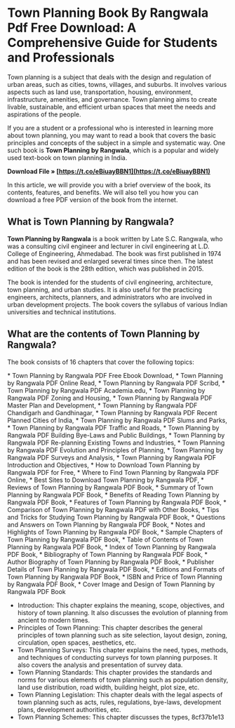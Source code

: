 
 
# Town Planning Book By Rangwala Pdf Free Download: A Comprehensive Guide for Students and Professionals
  
Town planning is a subject that deals with the design and regulation of urban areas, such as cities, towns, villages, and suburbs. It involves various aspects such as land use, transportation, housing, environment, infrastructure, amenities, and governance. Town planning aims to create livable, sustainable, and efficient urban spaces that meet the needs and aspirations of the people.
  
If you are a student or a professional who is interested in learning more about town planning, you may want to read a book that covers the basic principles and concepts of the subject in a simple and systematic way. One such book is **Town Planning by Rangwala**, which is a popular and widely used text-book on town planning in India.
 
**Download File » [https://t.co/eBiuayBBN1](https://t.co/eBiuayBBN1)**


  
In this article, we will provide you with a brief overview of the book, its contents, features, and benefits. We will also tell you how you can download a free PDF version of the book from the internet.
  
## What is Town Planning by Rangwala?
  
**Town Planning by Rangwala** is a book written by Late S.C. Rangwala, who was a consulting civil engineer and lecturer in civil engineering at L.D. College of Engineering, Ahmedabad. The book was first published in 1974 and has been revised and enlarged several times since then. The latest edition of the book is the 28th edition, which was published in 2015.
  
The book is intended for the students of civil engineering, architecture, town planning, and urban studies. It is also useful for the practicing engineers, architects, planners, and administrators who are involved in urban development projects. The book covers the syllabus of various Indian universities and technical institutions.
  
## What are the contents of Town Planning by Rangwala?
  
The book consists of 16 chapters that cover the following topics:
 
\* Town Planning by Rangwala PDF Free Ebook Download,  \* Town Planning by Rangwala PDF Online Read,  \* Town Planning by Rangwala PDF Scribd,  \* Town Planning by Rangwala PDF Academia.edu,  \* Town Planning by Rangwala PDF Zoning and Housing,  \* Town Planning by Rangwala PDF Master Plan and Development,  \* Town Planning by Rangwala PDF Chandigarh and Gandhinagar,  \* Town Planning by Rangwala PDF Recent Planned Cities of India,  \* Town Planning by Rangwala PDF Slums and Parks,  \* Town Planning by Rangwala PDF Traffic and Roads,  \* Town Planning by Rangwala PDF Building Bye-Laws and Public Buildings,  \* Town Planning by Rangwala PDF Re-planning Existing Towns and Industries,  \* Town Planning by Rangwala PDF Evolution and Principles of Planning,  \* Town Planning by Rangwala PDF Surveys and Analysis,  \* Town Planning by Rangwala PDF Introduction and Objectives,  \* How to Download Town Planning by Rangwala PDF for Free,  \* Where to Find Town Planning by Rangwala PDF Online,  \* Best Sites to Download Town Planning by Rangwala PDF,  \* Reviews of Town Planning by Rangwala PDF Book,  \* Summary of Town Planning by Rangwala PDF Book,  \* Benefits of Reading Town Planning by Rangwala PDF Book,  \* Features of Town Planning by Rangwala PDF Book,  \* Comparison of Town Planning by Rangwala PDF with Other Books,  \* Tips and Tricks for Studying Town Planning by Rangwala PDF Book,  \* Questions and Answers on Town Planning by Rangwala PDF Book,  \* Notes and Highlights of Town Planning by Rangwala PDF Book,  \* Sample Chapters of Town Planning by Rangwala PDF Book,  \* Table of Contents of Town Planning by Rangwala PDF Book,  \* Index of Town Planning by Rangwala PDF Book,  \* Bibliography of Town Planning by Rangwala PDF Book,  \* Author Biography of Town Planning by Rangwala PDF Book,  \* Publisher Details of Town Planning by Rangwala PDF Book,  \* Editions and Formats of Town Planning by Rangwala PDF Book,  \* ISBN and Price of Town Planning by Rangwala PDF Book,  \* Cover Image and Design of Town Planning by Rangwala PDF Book
  
- Introduction: This chapter explains the meaning, scope, objectives, and history of town planning. It also discusses the evolution of planning from ancient to modern times.
- Principles of Town Planning: This chapter describes the general principles of town planning such as site selection, layout design, zoning, circulation, open spaces, aesthetics, etc.
- Town Planning Surveys: This chapter explains the need, types, methods, and techniques of conducting surveys for town planning purposes. It also covers the analysis and presentation of survey data.
- Town Planning Standards: This chapter provides the standards and norms for various elements of town planning such as population density, land use distribution, road width, building height, plot size, etc.
- Town Planning Legislation: This chapter deals with the legal aspects of town planning such as acts, rules, regulations, bye-laws, development plans, development authorities, etc.
- Town Planning Schemes: This chapter discusses the types, 8cf37b1e13


